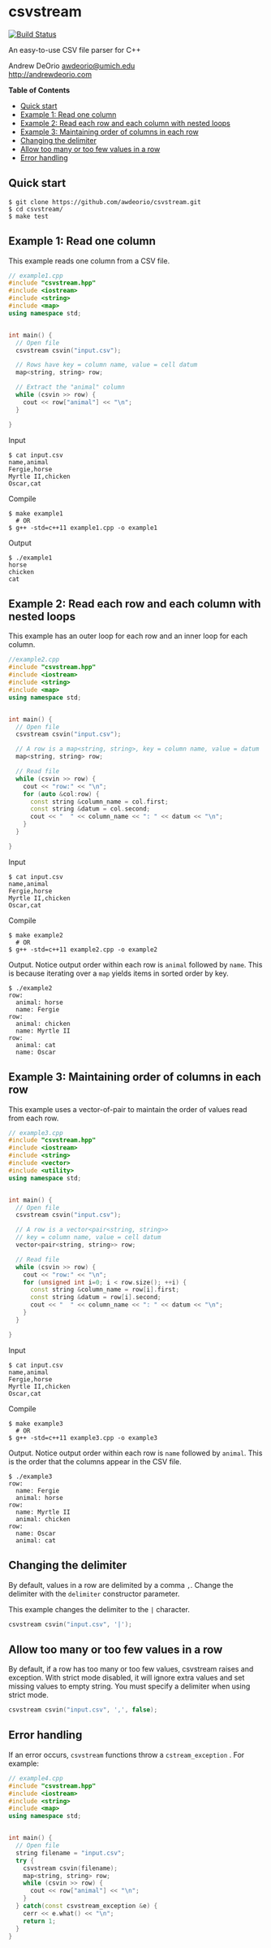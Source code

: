 csvstream
=========
[![Build Status](https://travis-ci.com/awdeorio/csvstream.svg?branch=master)](https://travis-ci.com/awdeorio/csvstream)

An easy-to-use CSV file parser for C++

Andrew DeOrio <awdeorio@umich.edu><br>
http://andrewdeorio.com

**Table of Contents**
- [Quick start](#quick-start)
- [Example 1: Read one column](#example-1-read-one-column)
- [Example 2: Read each row and each column with nested loops](#example-2-read-each-row-and-each-column-with-nested-loops)
- [Example 3: Maintaining order of columns in each row](#example-3-maintaining-order-of-columns-in-each-row)
- [Changing the delimiter](#changing-the-delimiter)
- [Allow too many or too few values in a row](#allow-too-many-or-too-few-values-in-a-row)
- [Error handling](#error-handling)


## Quick start
```console
$ git clone https://github.com/awdeorio/csvstream.git
$ cd csvstream/
$ make test
```

## Example 1: Read one column
This example reads one column from a CSV file.

```c++
// example1.cpp
#include "csvstream.hpp"
#include <iostream>
#include <string>
#include <map>
using namespace std;


int main() {
  // Open file
  csvstream csvin("input.csv");

  // Rows have key = column name, value = cell datum
  map<string, string> row;

  // Extract the "animal" column
  while (csvin >> row) {
    cout << row["animal"] << "\n";
  }

}
```

Input
```console
$ cat input.csv
name,animal
Fergie,horse
Myrtle II,chicken
Oscar,cat
```

Compile
```console
$ make example1
  # OR
$ g++ -std=c++11 example1.cpp -o example1
```

Output
```console
$ ./example1
horse
chicken
cat
```


## Example 2: Read each row and each column with nested loops
This example has an outer loop for each row and an inner loop for each column.

```c++
//example2.cpp
#include "csvstream.hpp"
#include <iostream>
#include <string>
#include <map>
using namespace std;


int main() {
  // Open file
  csvstream csvin("input.csv");

  // A row is a map<string, string>, key = column name, value = datum
  map<string, string> row;

  // Read file
  while (csvin >> row) {
    cout << "row:" << "\n";
    for (auto &col:row) {
      const string &column_name = col.first;
      const string &datum = col.second;
      cout << "  " << column_name << ": " << datum << "\n";
    }
  }

}
```

Input
```console
$ cat input.csv
name,animal
Fergie,horse
Myrtle II,chicken
Oscar,cat
```

Compile
```console
$ make example2
  # OR
$ g++ -std=c++11 example2.cpp -o example2
```

Output.  Notice output order within each row is `animal` followed by `name`.  This is because iterating over a `map` yields items in sorted order by key.
```console
$ ./example2
row:
  animal: horse
  name: Fergie
row:
  animal: chicken
  name: Myrtle II
row:
  animal: cat
  name: Oscar
```


## Example 3: Maintaining order of columns in each row
This example uses a vector-of-pair to maintain the order of values read from each row.

```c++
// example3.cpp
#include "csvstream.hpp"
#include <iostream>
#include <string>
#include <vector>
#include <utility>
using namespace std;


int main() {
  // Open file
  csvstream csvin("input.csv");

  // A row is a vector<pair<string, string>>
  // key = column name, value = cell datum
  vector<pair<string, string>> row;

  // Read file
  while (csvin >> row) {
    cout << "row:" << "\n";
    for (unsigned int i=0; i < row.size(); ++i) {
      const string &column_name = row[i].first;
      const string &datum = row[i].second;
      cout << "  " << column_name << ": " << datum << "\n";
    }
  }

}
```

Input
```console
$ cat input.csv
name,animal
Fergie,horse
Myrtle II,chicken
Oscar,cat
```

Compile
```console
$ make example3
  # OR
$ g++ -std=c++11 example3.cpp -o example3
```

Output.  Notice output order within each row is `name` followed by `animal`.  This is the order that the columns appear in the CSV file.
```console
$ ./example3
row:
  name: Fergie
  animal: horse
row:
  name: Myrtle II
  animal: chicken
row:
  name: Oscar
  animal: cat
```


## Changing the delimiter
By default, values in a row are delimited by a comma `,`.  Change the delimiter with the `delimiter` constructor parameter.

This example changes the delimiter to the `|` character.
```c++
csvstream csvin("input.csv", '|');
```

## Allow too many or too few values in a row
By default, if a row has too many or too few values, csvstream raises and exception.  With strict mode disabled, it will ignore extra values and set missing values to empty string.  You must specify a delimiter when using strict mode.
```c++
csvstream csvin("input.csv", ',', false);
```

## Error handling
If an error occurs, `csvstream` functions throw a `cstream_exception` .  For example:

```c++
// example4.cpp
#include "csvstream.hpp"
#include <iostream>
#include <string>
#include <map>
using namespace std;


int main() {
  // Open file
  string filename = "input.csv";
  try {
    csvstream csvin(filename);
    map<string, string> row;
    while (csvin >> row) {
      cout << row["animal"] << "\n";
    }
  } catch(const csvstream_exception &e) {
    cerr << e.what() << "\n";
    return 1;
  }
}
```
